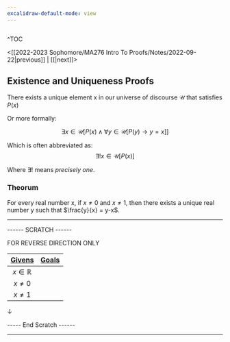 ```yaml
---
excalidraw-default-mode: view
---
```



```toc

```

^TOC

<[[2022-2023 Sophomore/MA276 Intro To Proofs/Notes/2022-09-22|previous]] | [[|next]]>


## Existence and Uniqueness Proofs

There exists a unique element x in our universe of discourse $\mathcal{U}$ that satisfies $P(x)$

Or more formally:

$$\exists x \in \mathcal{U}[P(x) \land \forall y \in \mathcal{U}[P(y) \to y= x]]$$ 

Which is often abbreviated as:
$$\exists ! x \in \mathcal{U}[P(x)]$$

Where $\exists !$ means *precisely one*.


### Theorum

For every real number x, if $x \neq 0$ and $x \neq 1$, then there exists a unique real number y such that $\frac{y}{x} = y-x$.

---
------ SCRATCH ------

FOR REVERSE DIRECTION ONLY

|<u>Givens</u>|<u>Goals</u>|
| :---: | :---: |
|$x \in \mathbb{R}$||
|$x \neq 0$||
|$x \neq 1$||

$\downarrow$



----- End Scratch ------

---
